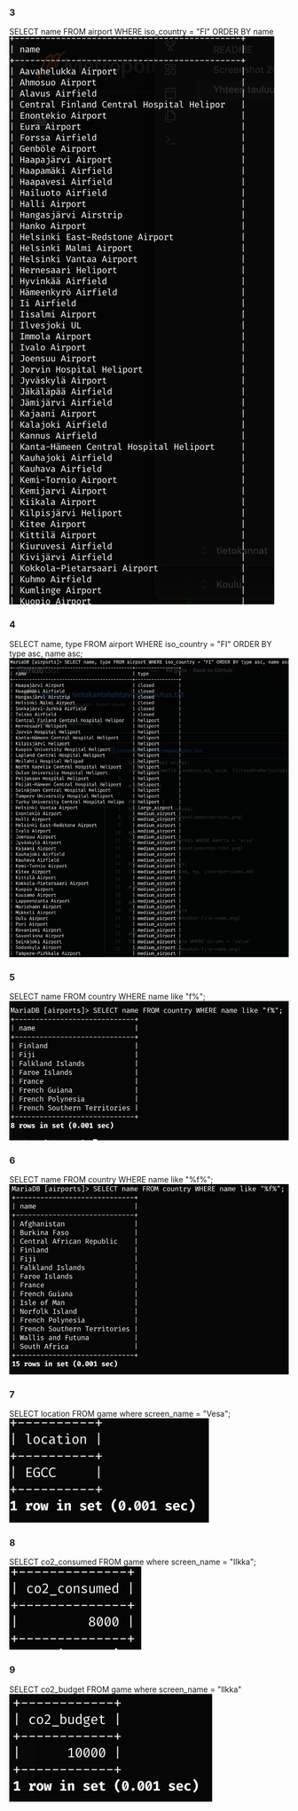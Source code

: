 

### 3  
SELECT name FROM airport WHERE iso_country = "FI" ORDER BY name
![img](/images/3-3.png)
### 4
SELECT name, type FROM airport WHERE iso_country = "FI" ORDER BY type asc, name asc;
![img](/images/3-4.png)

### 5
SELECT name FROM country WHERE name like "f%";
![img](/images/3-5.png)
### 6
SELECT name FROM country WHERE name like "%f%";
![img](/images/3-6.png)

### 7
SELECT location FROM game where screen_name = "Vesa";
![img](/images/3-7.png)

### 8
SELECT co2_consumed FROM game where screen_name = "Ilkka";
![img](/images/3-8.png)

### 9
SELECT co2_budget FROM game where screen_name = "Ilkka"
![img](/images/3-9.png)